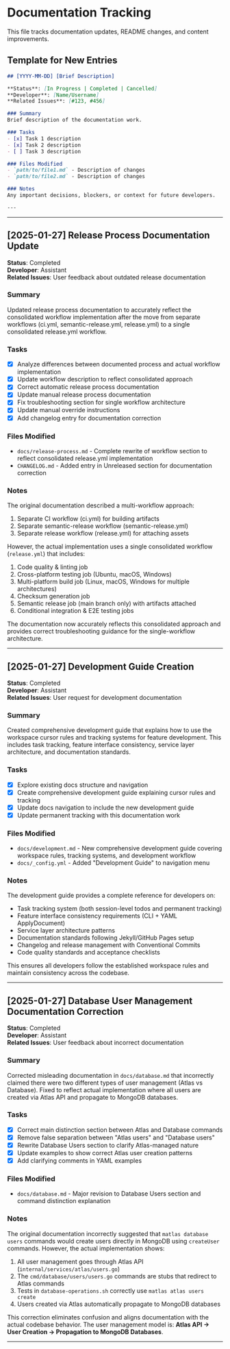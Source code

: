 # Documentation Tracking

This file tracks documentation updates, README changes, and content improvements.

## Template for New Entries

```markdown
## [YYYY-MM-DD] [Brief Description]

**Status**: [In Progress | Completed | Cancelled]  
**Developer**: [Name/Username]  
**Related Issues**: [#123, #456]  

### Summary
Brief description of the documentation work.

### Tasks
- [x] Task 1 description
- [x] Task 2 description  
- [ ] Task 3 description

### Files Modified
- `path/to/file1.md` - Description of changes
- `path/to/file2.md` - Description of changes

### Notes
Any important decisions, blockers, or context for future developers.

---
```

---

## [2025-01-27] Release Process Documentation Update

**Status**: Completed  
**Developer**: Assistant  
**Related Issues**: User feedback about outdated release documentation  

### Summary
Updated release process documentation to accurately reflect the consolidated workflow implementation after the move from separate workflows (ci.yml, semantic-release.yml, release.yml) to a single consolidated release.yml workflow.

### Tasks
- [x] Analyze differences between documented process and actual workflow implementation
- [x] Update workflow description to reflect consolidated approach
- [x] Correct automatic release process documentation
- [x] Update manual release process documentation  
- [x] Fix troubleshooting section for single workflow architecture
- [x] Update manual override instructions
- [x] Add changelog entry for documentation correction

### Files Modified
- `docs/release-process.md` - Complete rewrite of workflow section to reflect consolidated release.yml implementation
- `CHANGELOG.md` - Added entry in Unreleased section for documentation correction

### Notes
The original documentation described a multi-workflow approach:
1. Separate CI workflow (ci.yml) for building artifacts
2. Separate semantic-release workflow (semantic-release.yml) 
3. Separate release workflow (release.yml) for attaching assets

However, the actual implementation uses a single consolidated workflow (`release.yml`) that includes:
1. Code quality & linting job
2. Cross-platform testing job (Ubuntu, macOS, Windows)
3. Multi-platform build job (Linux, macOS, Windows for multiple architectures)
4. Checksum generation job
5. Semantic release job (main branch only) with artifacts attached
6. Conditional integration & E2E testing jobs

The documentation now accurately reflects this consolidated approach and provides correct troubleshooting guidance for the single-workflow architecture.

---

## [2025-01-27] Development Guide Creation

**Status**: Completed  
**Developer**: Assistant  
**Related Issues**: User request for development documentation  

### Summary
Created comprehensive development guide that explains how to use the workspace cursor rules and tracking systems for feature development. This includes task tracking, feature interface consistency, service layer architecture, and documentation standards.

### Tasks
- [x] Explore existing docs structure and navigation
- [x] Create comprehensive development guide explaining cursor rules and tracking
- [x] Update docs navigation to include the new development guide
- [x] Update permanent tracking with this documentation work

### Files Modified
- `docs/development.md` - New comprehensive development guide covering workspace rules, tracking systems, and development workflow
- `docs/_config.yml` - Added "Development Guide" to navigation menu

### Notes
The development guide provides a complete reference for developers on:
- Task tracking system (both session-level todos and permanent tracking)
- Feature interface consistency requirements (CLI + YAML ApplyDocument)
- Service layer architecture patterns
- Documentation standards following Jekyll/GitHub Pages setup
- Changelog and release management with Conventional Commits
- Code quality standards and acceptance checklists

This ensures all developers follow the established workspace rules and maintain consistency across the codebase.

---

## [2025-01-27] Database User Management Documentation Correction

**Status**: Completed  
**Developer**: Assistant  
**Related Issues**: User feedback about incorrect documentation  

### Summary
Corrected misleading documentation in `docs/database.md` that incorrectly claimed there were two different types of user management (Atlas vs Database). Fixed to reflect actual implementation where all users are created via Atlas API and propagate to MongoDB databases.

### Tasks
- [x] Correct main distinction section between Atlas and Database commands
- [x] Remove false separation between "Atlas users" and "Database users"
- [x] Rewrite Database Users section to clarify Atlas-managed nature
- [x] Update examples to show correct Atlas user creation patterns
- [x] Add clarifying comments in YAML examples

### Files Modified
- `docs/database.md` - Major revision to Database Users section and command distinction explanation

### Notes
The original documentation incorrectly suggested that `matlas database users` commands would create users directly in MongoDB using `createUser` commands. However, the actual implementation shows:

1. All user management goes through Atlas API (`internal/services/atlas/users.go`)
2. The `cmd/database/users/users.go` commands are stubs that redirect to Atlas commands
3. Tests in `database-operations.sh` correctly use `matlas atlas users create`
4. Users created via Atlas automatically propagate to MongoDB databases

This correction eliminates confusion and aligns documentation with the actual codebase behavior. The user management model is: **Atlas API → User Creation → Propagation to MongoDB Databases**.

---

